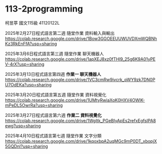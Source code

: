 # 113-2programming
柯昱葶 國文115級 41120122L

2025年2月27日程式語言第二週 隨堂作業 資料輸入與輸出
https://colab.research.google.com/drive/1Bow3GGOEEUUWUVDXmWQBNhKz3RkEnFfA?usp=sharing

2025年3月6日程式語言第三週 隨堂作業 聊天機器人
https://colab.research.google.com/drive/1apXEJ8xz0fTHl9_25g6K9A01yPEV-4rX?usp=sharing

2025年3月13日程式語言第四週 **作業一 聊天機器人**
https://colab.research.google.com/drive/1VC3cmRw9ivcrk_pWY9zk7DN0PU7OdEKa?usp=sharing

2025年3月20日程式語言第五週 隨堂作業 資料視覺化
https://colab.research.google.com/drive/1UMtyRwiaXoK0HXV4OWlK-mPeDL5OwrRa?usp=sharing

2025年3月27日程式語言第六週 **作業二 資料視覺化**
https://colab.research.google.com/drive/1WgItk_PGeBIyApEs2refxEgfsIPA8ewg?usp=sharing

2025年4月10日程式語言第七週 隨堂作業 文字分類
https://colab.research.google.com/drive/1kqoxbpA2uqMGc9mP0DT_xbopjX5GQDnl?usp=sharing
